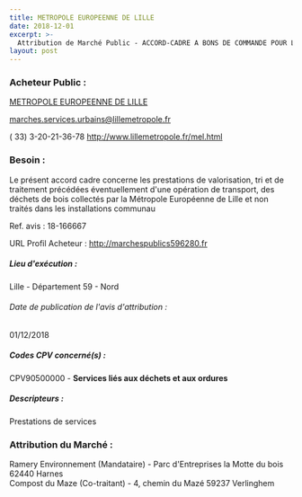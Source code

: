 ```yaml
---
title: METROPOLE EUROPEENNE DE LILLE
date: 2018-12-01
excerpt: >-
  Attribution de Marché Public - ACCORD-CADRE A BONS DE COMMANDE POUR LA VALORISATION ET LE TRAITEMENT DES DECHETS DE BOIS
layout: post
---
```


### Acheteur Public : 
<a href="/acheteur-32/siren-200093201"> METROPOLE EUROPEENNE DE LILLE</a><br/>



marches.services.urbains@lillemetropole.fr

( 33) 3-20-21-36-78
http://www.lillemetropole.fr/mel.html
### Besoin :

Le présent accord cadre concerne les prestations de valorisation, tri et de traitement précédées éventuellement d'une opération de transport, des déchets de bois collectés par la Métropole Européenne de Lille et non traités dans les installations communau

Ref. avis : 18-166667

URL Profil Acheteur : http://marchespublics596280.fr

##### Lieu d'exécution :

Lille - Département 59 - Nord

###### Date de publication de l'avis d'attribution : 
01/12/2018

##### Codes CPV concerné(s) :
CPV90500000 - **Services liés aux déchets et aux ordures** <br/>

##### Descripteurs :
Prestations de services <br/>

### Attribution du Marché :
Ramery Environnement (Mandataire) - Parc d'Entreprises la Motte du bois 62440 Harnes <br/>
Compost du Maze (Co-traitant) - 4, chemin du Mazé 59237 Verlinghem <br/>
